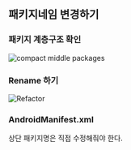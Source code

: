 ## 패키지네임 변경하기

### 패키지 계층구조 확인

![compact middle packages](https://user-images.githubusercontent.com/20632507/117626443-12a48900-b1b2-11eb-98ff-0ef67ea69352.png)

### Rename 하기

![Refactor](https://user-images.githubusercontent.com/20632507/117627760-724f6400-b1b3-11eb-9890-8efaa9fa9da1.png)

### AndroidManifest.xml

상단 패키지명은 직접 수정해줘야 한다.